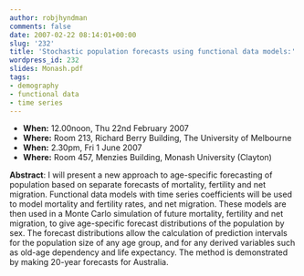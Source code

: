 ```yaml
---
author: robjhyndman
comments: false
date: 2007-02-22 08:14:01+00:00
slug: '232'
title: 'Stochastic population forecasts using functional data models:'
wordpress_id: 232
slides: Monash.pdf
tags:
- demography
- functional data
- time series
---
```



+ **When:** 12.00noon, Thu 22nd February 2007
+ **Where:** Room 213, Richard Berry Building, The University of Melbourne
+ **When:** 2.30pm, Fri 1 June 2007
+ **Where:** Room 457, Menzies Building, Monash University (Clayton)

**Abstract**:
I will present a new approach to age-specific forecasting of population based on separate forecasts of mortality, fertility and net migration. Functional data models with time series coefficients will be used to model mortality and fertility rates, and net migration. These models are then used in a Monte Carlo simulation of future mortality, fertility and net migration, to give age-specific forecast distributions of the population by sex. The forecast distributions allow the calculation of prediction intervals for the population size of any age group, and for any derived variables such as old-age dependency and life expectancy. The method is demonstrated by making 20-year forecasts for Australia.

